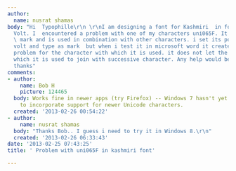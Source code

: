 ```yaml
---
author:
  name: nusrat shamas
body: "Hi  Typophille\r\n \r\nI am designing a font for Kashmiri  in fontcreator and
  Volt. I  encountered a problem with one of my characters uni065F. It is a below
  \ mark and is used in combination with other characters. i set its positioning in
  volt and type as mark  but when i test it in microsoft word it creates  joining
  problem for the character with which it is used. it does not let the character with
  which it is used to join with successive character. Any help would be a great help.
  thanks"
comments:
- author:
    name: Bob H
    picture: 124465
  body: Works fine in newer apps (try Firefox) -- Windows 7 hasn't yet been updated
    to incorporate support for newer Unicode characters.
  created: '2013-02-26 00:54:22'
- author:
    name: nusrat shamas
  body: "Thanks Bob.. I guess i need to try it in Windows 8.\r\n"
  created: '2013-02-26 06:33:43'
date: '2013-02-25 07:43:25'
title: ' Problem with uni065F in kashmiri font'

---
```

